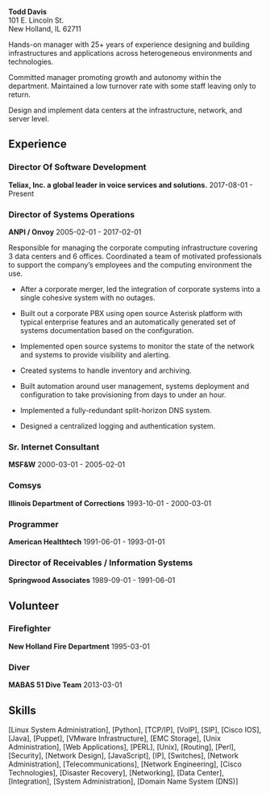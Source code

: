 **Todd Davis** <br/>
101 E. Lincoln St. <br/>
New Holland, IL  62711 <br/>


Hands-on manager with 25+ years of experience designing and building infrastructures and applications across heterogeneous environments and technologies.

Committed manager promoting growth and autonomy within the department.  Maintained a low turnover rate with some staff leaving only to return.

Design and implement data centers at the infrastructure, network,  and server level.

## Experience


### Director Of Software Development
**Teliax, Inc. a global leader in voice services and solutions.** 2017-08-01 - Present



### Director of Systems Operations
**ANPI / Onvoy** 2005-02-01 - 2017-02-01

Responsible for managing the corporate computing infrastructure covering 3 data centers and 6 offices.  Coordinated a team of motivated professionals to support the company’s employees and the computing environment the use.

  * After a corporate merger, led the integration of corporate systems into a single cohesive system with no outages.

  * Built out a corporate PBX using open source Asterisk platform with typical enterprise features and an automatically generated set of systems documentation based on the configuration.

  * Implemented open source systems to monitor the state of the network and systems to provide visibility and alerting.

  * Created systems to handle inventory and archiving.

  * Built automation around user management, systems deployment and configuration to take provisioning from days to under an hour.

  * Implemented a fully-redundant split-horizon DNS system.

  * Designed a centralized logging and authentication system.

### Sr. Internet Consultant
**MSF&W** 2000-03-01 - 2005-02-01



### Comsys
**Illinois Department of Corrections** 1993-10-01 - 2000-03-01



### Programmer
**American Healthtech** 1991-06-01 - 1993-01-01



### Director of Receivables / Information Systems
**Springwood Associates** 1989-09-01 - 1991-06-01




## Volunteer

### Firefighter
**New Holland Fire Department**
1995-03-01

### Diver
**MABAS 51 Dive Team**
2013-03-01


## Skills
[Linux System Administration], [Python], [TCP/IP], [VoIP], [SIP], [Cisco IOS], [Java], [Puppet], [VMware Infrastructure], [EMC Storage], [Unix Administration], [Web Applications], [PERL], [Unix], [Routing], [Perl], [Security], [Network Design], [JavaScript], [IP], [Switches], [Network Administration], [Telecommunications], [Network Engineering], [Cisco Technologies], [Disaster Recovery], [Networking], [Data Center], [Integration], [System Administration], [Domain Name System (DNS)]
